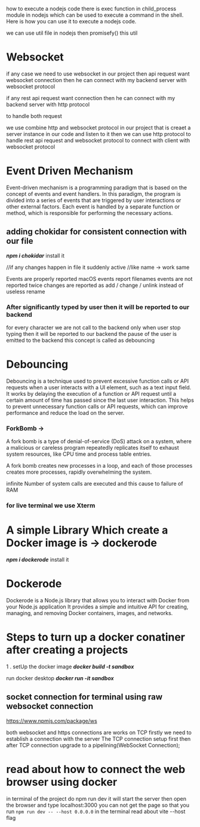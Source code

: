 how to execute a nodejs code
there is exec function in child_process module in nodejs which can be used to execute a command in the shell. Here is how you can use it to execute a nodejs code.

we can use util file in nodejs 
then promisefy() this util


# Websocket
if any case we need to use websocket in our project then api request want websocket connection then he can connect with my backend server with websocket protocol

if any rest api request want connection then he can connect with my backend server with http protocol

to handle both request

we use combine http and websocket protocol in our project
that is creaet a server instance in our code 
and listen to it
then we can use http protocol to handle rest api request
and websocket protocol to connect with client with websocket protocol

# Event Driven Mechanism
Event-driven mechanism is a programming paradigm that is based on the concept of events and event handlers. In this paradigm, the program is divided into a series of events that are triggered by user interactions or other
external factors. Each event is handled by a separate function or method, which is responsible for performing the necessary actions.



## adding chokidar for consistent connection with our file
***npm i chokidar*** install it


//if any changes happen in file it suddenly active
//like name  -> work same

Events are properly reported
macOS events report filenames
events are not reported twice
changes are reported as add / change / unlink instead of useless rename


### After significantly typed by user then it will be reported to our backend
for every character we are not call to the backend
only when user stop typing then it will be reported to our backend
the pause of the user is emitted to the backend
this concept is called as debouncing
# Debouncing
Debouncing is a technique used to prevent excessive function calls or API requests when a user interacts with a UI element, such as a text input field. It works by delaying the execution of a function or API request until a certain amount of time has passed since the last user interaction. This helps to prevent unnecessary function calls or API requests, which can improve performance and reduce the load on
the server.

### ForkBomb -> 
A fork bomb is a type of denial-of-service (DoS) attack on a system, where a malicious or careless program repeatedly replicates itself to exhaust system resources, like CPU time and process table entries.

A fork bomb creates new processes in a loop, and each of those processes creates more processes, rapidly overwhelming the system.

infinite Number of system calls are executed
and this cause to failure of RAM 

### for live terminal we use Xterm


# A simple Library Which create a Docker image is -> dockerode
***npm i dockerode*** install it
# Dockerode
Dockerode is a Node.js library that allows you to interact with Docker from your Node.js application
It provides a simple and intuitive API for creating, managing, and removing Docker containers, images, and
networks.

# Steps to turn up a docker conatiner after creating a projects

1 . setUp the docker image
***docker build -t sandbox***

run docker desktop
***docker run -it sandbox***


## socket connection for terminal using raw websocket connection
https://www.npmjs.com/package/ws

both websocket and https connections are works on TCP
firstly we need to establish a connection with the server The TCP connection setup first
then after TCP connection upgrade to a pipelining(WebSocket Connection);

# read about how to connect the web browser using docker 
in terminal of the project do npm run dev
it will start the server
then open the browser and type localhost:3000 you can not get the page
so that you run `npm run dev -- --host 0.0.0.0` in the terminal
read about vite  --host flag
